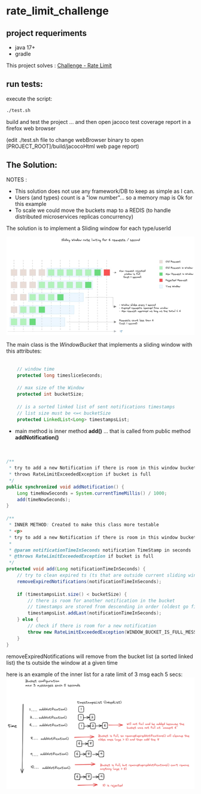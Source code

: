 # rate_limit_challenge


## project requeriments
- java 17+
- gradle


This project solves : [Challenge - Rate Limit](./challenge.md)


## run tests:

execute the script:


```bash
./test.sh
```
build and test the project ... and then open jacoco test coverage report in a firefox web browser

(edit ./test.sh file to change webBrowser binary to open [PROJECT_ROOT]/build/jacocoHtml web page report)


## The Solution:

NOTES :
- This solution does not use any framework/DB to keep as simple as I can.
- Users (and types) count is a "low number"... so a memory map is Ok for this example  
- To scale we could move the buckets map to a REDIS (to handle distributed microservices replicas concurrency)



The solution is to implement a Sliding window for each type/userId

![sliding_window](./docs/sliding_window.jpg "Sliding Window")




The main class is the *WindowBucket* that implements a sliding window with this attributes:

```java

    // window time
    protected long timesliceSeconds;

    // max size of the Window
    protected int bucketSize;

    // is a sorted linked list of sent notifications timestamps
    // list size must be <=< bucketSize
    protected LinkedList<Long> timestampsList;
```


- main method is inner method **add()** ... that is called from public method **addNotification()**

```java


/**
 * try to add a new Notification if there is room in this window bucket
 * throws RateLimitExceededException if bucket is full
 */
public synchronized void addNotification() {
    Long timeNowSeconds = System.currentTimeMillis() / 1000;
    add(timeNowSeconds);
}

/**
 * INNER METHOD: Created to make this class more testable
 * <p>
 * try to add a new Notification if there is room in this window bucket
 *
 * @param notificationTimeInSeconds notification TimeStamp in seconds
 * @throws RateLimitExceededException if bucket is full
 */
protected void add(Long notificationTimeInSeconds) {
    // try to clean expired ts (ts that are outside current sliding window)
    removeExpiredNotifications(notificationTimeInSeconds);

    if (timestampsList.size() < bucketSize) {
        // there is room for another notification in the bucket
        // timestamps are stored from descending in order (oldest go fist, the new is added at last)
        timestampsList.addLast(notificationTimeInSeconds);
    } else {
        // check if there is room for a new notification
        throw new RateLimitExceededException(WINDOW_BUCKET_IS_FULL_MESSAGE);
    }
}

```


removeExpiredNotifications will remove from the bucket list (a sorted linked list) the ts outside the window at a given time

here is an example of the inner list for a rate limit of 3 msg each 5 secs: 
![windowBucket](./docs/windowBucket.png "windowBucket")
